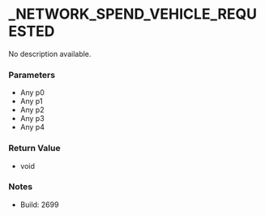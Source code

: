 # _NETWORK_SPEND_VEHICLE_REQUESTED

No description available.

### Parameters
* Any p0
* Any p1
* Any p2
* Any p3
* Any p4

### Return Value
* void

### Notes
* Build: 2699

